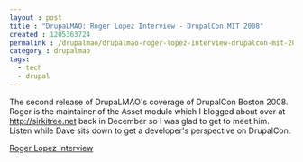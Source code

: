 ```yaml
---
layout : post
title : "DrupaLMAO: Roger Lopez Interview - DrupalCon MIT 2008"
created : 1205363724
permalink : /drupalmao/drupalmao-roger-lopez-interview-drupalcon-mit-2008
category : drupalmao
tags:
  - tech
  - drupal
---
```

The second release of DrupaLMAO's coverage of DrupalCon Boston 2008. Roger is the maintainer of the Asset module which I blogged about over at <a href="http://sirkitree.net/node/2">http://sirkitree.net</a> back in December so I was glad to get to meet him. Listen while Dave sits down to get a developer's perspective on DrupalCon.

<a href="http://drupalmao.com/node/11">Roger Lopez Interview</a>
